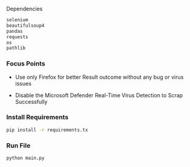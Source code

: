 Dependencies

```bash
selenium
beautifulsoup4
pandas
requests
os
pathlib
```

### Focus Points

* Use only Firefox for better Result outcome without any bug or virus issues

- Disable the Microsoft Defender Real-Time Virus Detection to Scrap Successfully

### Install Requirements

```bash
pip install -r requirements.tx
```

### Run File

```bash
python main.py
```
